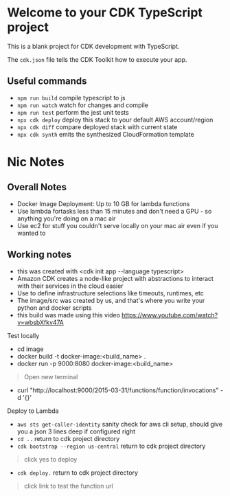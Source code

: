 # Welcome to your CDK TypeScript project

This is a blank project for CDK development with TypeScript.

The `cdk.json` file tells the CDK Toolkit how to execute your app.

## Useful commands

* `npm run build`   compile typescript to js
* `npm run watch`   watch for changes and compile
* `npm run test`    perform the jest unit tests
* `npx cdk deploy`  deploy this stack to your default AWS account/region
* `npx cdk diff`    compare deployed stack with current state
* `npx cdk synth`   emits the synthesized CloudFormation template



# Nic Notes

## Overall Notes
- Docker Image Deployment: Up to 10 GB for lambda functions
- Use lambda fortasks less than 15 minutes and don't need a GPU - so anything you're doing on a mac air
- Use ec2 for stuff you couldn't serve locally on your mac air even if you wanted to

## Working notes
- this was created with <cdk init app --language typescript>
- Amazon CDK creates a node-like project with abstractions to interact with their services in the cloud easier
- Use <lib> to define infrastructure selections like timeouts, runtimes, etc
- The image/src was created by us, and that's where you write your python and docker scripts
- this build was made using this video <https://www.youtube.com/watch?v=wbsbXfkv47A>

Test locally
- cd image
- docker build -t docker-image:<build_name> .
- docker run -p 9000:8080 docker-image:<build_name>
> Open new terminal
- curl "http://localhost:9000/2015-03-31/functions/function/invocations" -d '{}'


Deploy to Lambda
* `aws sts get-caller-identity`   sanity check for aws cli setup, should give you a json 3 lines deep if configured right
* `cd ..`   return to cdk project directory
* `cdk bootstrap --region us-central`   return to cdk project directory
> click yes to deploy
* `cdk deploy.`   return to cdk project directory
> click link to test the function url


